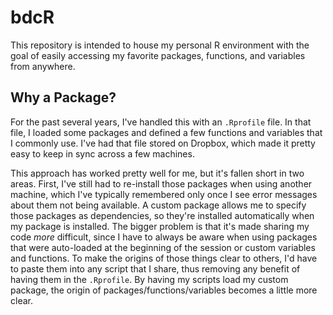 # bdcR

This repository is intended to house my personal R environment with the goal of easily accessing my favorite packages, functions, and variables from anywhere.

## Why a Package?

For the past several years, I've handled this with an `.Rprofile` file. In that file, I loaded some packages and defined a few functions and variables that I commonly use. I've had that file stored on Dropbox, which made it pretty easy to keep in sync across a few machines.

This approach has worked pretty well for me, but it's fallen short in two areas. First, I've still had to re-install those packages when using another machine, which I've typically remembered only once I see error messages about them not being available. A custom package allows me to specify those packages as dependencies, so they're installed automatically when my package is installed. The bigger problem is that it's made sharing my code *more* difficult, since I have to always be aware when using packages that were auto-loaded at the beginning of the session or custom variables and functions. To make the origins of those things clear to others, I'd have to paste them into any script that I share, thus removing any benefit of having them in the `.Rprofile`. By having my scripts load my custom package, the origin of packages/functions/variables becomes a little more clear.
